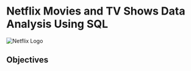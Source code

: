 # Netflix Movies and TV Shows Data Analysis Using SQL 

![Netflix Logo](https://raw.githubusercontent.com/najirh/netflix_sql_project/refs/heads/main/logo.png)

## Objectives
